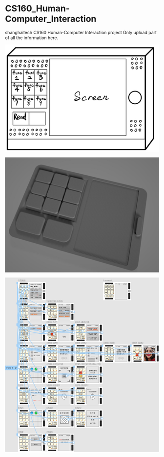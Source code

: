# CS160_Human-Computer_Interaction
shanghaitech CS160 Human-Computer Interaction project
Only upload part of all the information here.

![image-20220626122113159](README.assets/image-20220626122113159.png)

![image-20220626121924347](README.assets/image-20220626121924347.png)

![image-20220626121950287](README.assets/image-20220626121950287.png)
